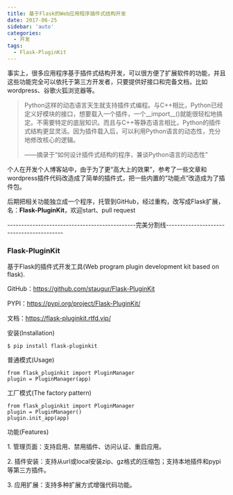 ```yaml
---
title: 基于Flask的Web应用程序插件式结构开发
date: 2017-06-25
sidebar: 'auto'
categories:
  - 开发
tags:
  - Flask-PluginKit
---
```


事实上，很多应用程序基于插件式结构开发，可以很方便了扩展软件的功能，并且这些功能完全可以依托于第三方开发者，只要提供好接口和完备文档，比如wordpress、谷歌火狐浏览器等。

> Python这样的动态语言天生就支持插件式编程。与C++相比，Python已经定义好模块的接口，想要载入一个插件，一个\_\_import\_\_\(\)就能很轻松地搞定。不需要特定的底层知识。而且与C++等静态语言相比，Python的插件式结构更显灵活。因为插件载入后，可以利用Python语言的动态性，充分地修改核心的逻辑。
> 
> ——摘录于“如何设计插件式结构的程序，兼谈Python语言的动态性”

个人在开发个人博客站中，由于为了更“高大上的效果”，参考了一些文章和wordpress插件代码改造成了简单的插件式，把一些内置的“功能点”改造成为了插件包。

后期把相关功能独立成一个程序，托管到GitHub，经过重构，改写成Flask扩展，名：**Flask-PluginKit**，欢迎start、pull request

\----------------------------------------------完美分割线\-----------------------------------------

### Flask-PluginKit

基于Flask的插件式开发工具\(Web program plugin development kit based on flask\).

GitHub：<https://github.com/staugur/Flask-PluginKit>

PYPI：<https://pypi.org/project/Flask-PluginKit/>

文档：<https://flask-pluginkit.rtfd.vip/>

[](https://github.com/staugur/Flask-PluginKit#%E4%BD%BF%E7%94%A8%E6%A6%82%E8%BF%B0overview)

安装\(Installation\)

```
$ pip install flask-pluginkit
```

普通模式\(Usage\)

```
from flask_pluginkit import PluginManager
plugin = PluginManager(app)
```

工厂模式\(The factory pattern\)

```
from flask_pluginkit import PluginManager
plugin = PluginManager()
plugin.init_app(app)
```

功能\(Features\)

1\. 管理页面：支持启用、禁用插件、访问认证、重启应用。

2\. 插件安装：支持从url或local安装zip、gz格式的压缩包；支持本地插件和pypi等第三方插件。

3\. 应用扩展：支持多种扩展方式增强代码功能。
